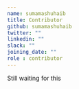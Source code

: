 ```yaml
---
name: sumamashuhaib
title: Contributor
github: sumamashuhaib
twitter: ""
linkedin: ""
slack: ""
joining_date: ""
role : contributor
---
```


Still waiting for this
